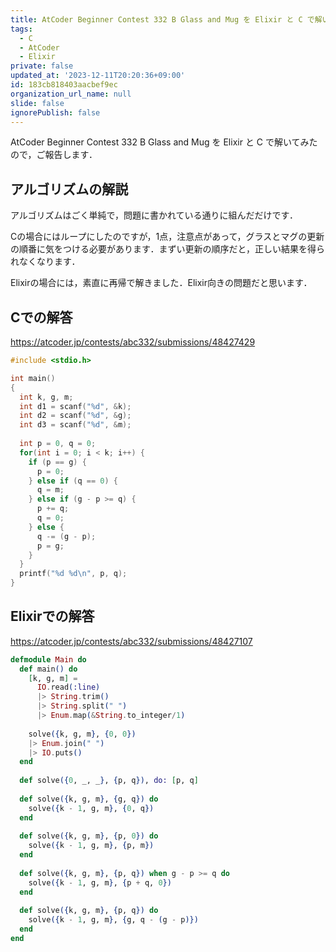 ```yaml
---
title: AtCoder Beginner Contest 332 B Glass and Mug を Elixir と C で解いてみた
tags:
  - C
  - AtCoder
  - Elixir
private: false
updated_at: '2023-12-11T20:20:36+09:00'
id: 183cb818403aacbef9ec
organization_url_name: null
slide: false
ignorePublish: false
---
```

AtCoder Beginner Contest 332 B Glass and Mug を Elixir と C で解いてみたので，ご報告します．

## アルゴリズムの解説

アルゴリズムはごく単純で，問題に書かれている通りに組んだだけです．

Cの場合にはループにしたのですが，1点，注意点があって，グラスとマグの更新の順番に気をつける必要があります．まずい更新の順序だと，正しい結果を得られなくなります．

Elixirの場合には，素直に再帰で解きました．Elixir向きの問題だと思います．

## Cでの解答

https://atcoder.jp/contests/abc332/submissions/48427429

```c
#include <stdio.h>

int main()
{
  int k, g, m;
  int d1 = scanf("%d", &k);
  int d2 = scanf("%d", &g);
  int d3 = scanf("%d", &m);
  
  int p = 0, q = 0;
  for(int i = 0; i < k; i++) {
    if (p == g) {
      p = 0;
    } else if (q == 0) {
      q = m;
    } else if (g - p >= q) {
      p += q;
      q = 0;
    } else {
      q -= (g - p);
      p = g;
    }
  }
  printf("%d %d\n", p, q);
}
```

## Elixirでの解答

https://atcoder.jp/contests/abc332/submissions/48427107

```elixir
defmodule Main do
  def main() do
    [k, g, m] =
      IO.read(:line)
      |> String.trim()
      |> String.split(" ")
      |> Enum.map(&String.to_integer/1)
    
    solve({k, g, m}, {0, 0})
    |> Enum.join(" ")
    |> IO.puts()
  end
  
  def solve({0, _, _}, {p, q}), do: [p, q]
  
  def solve({k, g, m}, {g, q}) do
    solve({k - 1, g, m}, {0, q})
  end
  
  def solve({k, g, m}, {p, 0}) do
    solve({k - 1, g, m}, {p, m})
  end
  
  def solve({k, g, m}, {p, q}) when g - p >= q do
    solve({k - 1, g, m}, {p + q, 0})
  end
  
  def solve({k, g, m}, {p, q}) do
    solve({k - 1, g, m}, {g, q - (g - p)})
  end
end    
```

